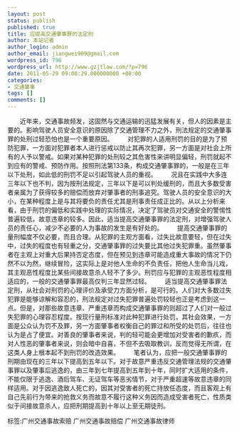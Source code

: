 ```yaml
---
layout: post
status: publish
published: true
title: 应提高交通肇事罪的法定刑
author: 本站记者
author_login: admin
author_email: jiangwei909@gmail.com
wordpress_id: 796
wordpress_url: http://www.gzjtlaw.com/?p=796
date: 2011-05-29 09:08:29.000000000 +08:00
categories:
- 交通肇事
tags: []
comments: []
---
```

　　近年来，交通事故频发，这固然与交通运输的迅猛发展有关，但人的因素是主要的。影响驾驶人员安全意识的原因除了交通管理不力之外，刑法规定的交通肇事罪的处刑过轻恐怕也是一个重要原因。　　对犯罪的人适用刑罚的目的是为了预防犯罪，一方面对犯罪者本人进行惩戒以防止其再次犯罪，另一方面是对社会上所有的人予以警戒。如果对某种犯罪的处刑较之其危害性来讲明显偏轻，刑罚就起不到应有的警戒、预防作用。按照刑法第133条，构成交通肇事罪的，一般是在三年以下处刑，如此低的刑罚不足以引起驾驶人员的重视。　　况且在实践中大多连三年以下也不判，因为按刑法规定，三年以下是可以判处缓刑的，而且大多数受害者亲属为了获得较多的赔偿而放弃对肇事者的刑事追究。驾驶人员的安全意识的大小，在某种程度上是与其将要负的责任尤其是刑事责任成正比的。从以上分析来看，由于刑罚的偏低和实践中处理的实际情况，决定了驾驶员对交通安全的警惕性普遍较低，故意违章的较多。因此，适当提高交通肇事罪的法定刑，对增强驾驶人员的责任心，减少不必要的人为事故的发生是有好处的。　　提高交通肇事罪的量刑幅度不仅必要，而且合理。从犯罪的主观方面看，过失比故意要轻，但在过失中，过失的程度也有轻重之分，交通肇事罪的过失要比其他过失犯罪重。虽然肇事者在主观上对重大后果持否定态度，但在预见到违章可能造成重大事故的情况下仍然不以为然，继续冒险，这实际上是对他人生命的不负责任，把他人生命当儿戏，其主观恶性程度比某些间接故意杀人轻不了多少。刑罚应与犯罪的主观恶性程度相适应的，一般的交通肇事罪最高仅判三年显然过轻。　　适当提高交通肇事罪法定刑，从社会对刑罚的心理评价及承受力方面分析，是可行的。人们对大多数过失犯罪是能够谅解和容忍的，刑法规定对过失犯罪普遍处罚较轻也正是考虑到这一点。但是，对那些故意违章、严重违章而构成交通肇事罪的则超过了人们对一般过失犯罪的心理容忍程度。按现行量刑标准对此种犯罪进行处罚，其社会效果，一方面是公众认为罚不及罪，另一方面肇事者权衡自己的罪过和所受的处罚后，往往也认为是占了便宜。对善良的肇事者来说，判的轻可能会更增加对受害者的歉疚，而对人性恶的肇事者来说，则会暗中自喜，不但不去吸取教训，反而觉得无所谓，在这类人身上根本起不到刑罚的改造效果。　　笔者认为，应把一般交通肇事罪的刑期由现在的三年以下提高到五年以下。对于故意严重违反交通管理法规的交通肇事罪以及肇事后逃逸的，由三年到七年提高到五年到十年，同时扩大适用的条件，不能仅限于逃逸、酒后驾车、无证驾车等恶劣情节，对于严重超速等故意违章的同样适用。对于因逃逸致人死亡的，因其对受害者的死亡持放任态度，而且客观上有自己先前行为带来的抢救义务而故意不履行这种义务因而造成受害者死亡，性质类似于间接故意杀人，应把刑期提高到十年以上至无期徒刑。标签:广州交通事故索赔 广州交通事故赔偿 广州交通事故律师
